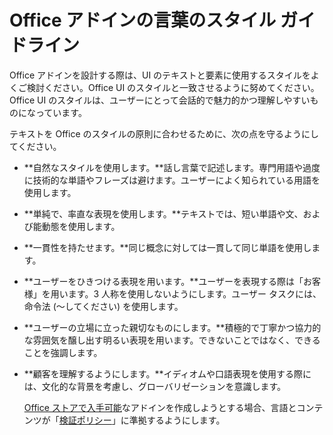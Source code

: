 # <a name="voice-guidelines-for-office-add-ins"></a>Office アドインの言葉のスタイル ガイドライン

Office アドインを設計する際は、UI のテキストと要素に使用するスタイルをよくご検討ください。Office UI のスタイルと一致させるように努めてください。Office UI のスタイルは、ユーザーにとって会話的で魅力的かつ理解しやすいものになっています。 

テキストを Office のスタイルの原則に合わせるために、次の点を守るようにしてください。

- **自然なスタイルを使用します。**話し言葉で記述します。専門用語や過度に技術的な単語やフレーズは避けます。ユーザーによく知られている用語を使用します。
- **単純で、率直な表現を使用します。**テキストでは、短い単語や文、および能動態を使用します。 
- **一貫性を持たせます。**同じ概念に対しては一貫して同じ単語を使用します。
- **ユーザーをひきつける表現を用います。**ユーザーを表現する際は「お客様」を用います。3 人称を使用しないようにします。ユーザー タスクには、命令法 (～してください) を使用します。
- **ユーザーの立場に立った親切なものにします。**積極的で丁寧かつ協力的な雰囲気を醸し出す明るい表現を用います。できないことではなく、できることを強調します。
- **顧客を理解するようにします。**イディオムや口語表現を使用する際には、文化的な背景を考慮し、グローバリゼーションを意識します。


  [Office ストアで入手可能](https://msdn.microsoft.com/EN-US/library/dn708487.aspx)なアドインを作成しようとする場合、言語とコンテンツが「[検証ポリシー](https://msdn.microsoft.com/EN-US/library/office/jj220035.aspx)」に準拠するようにします。

